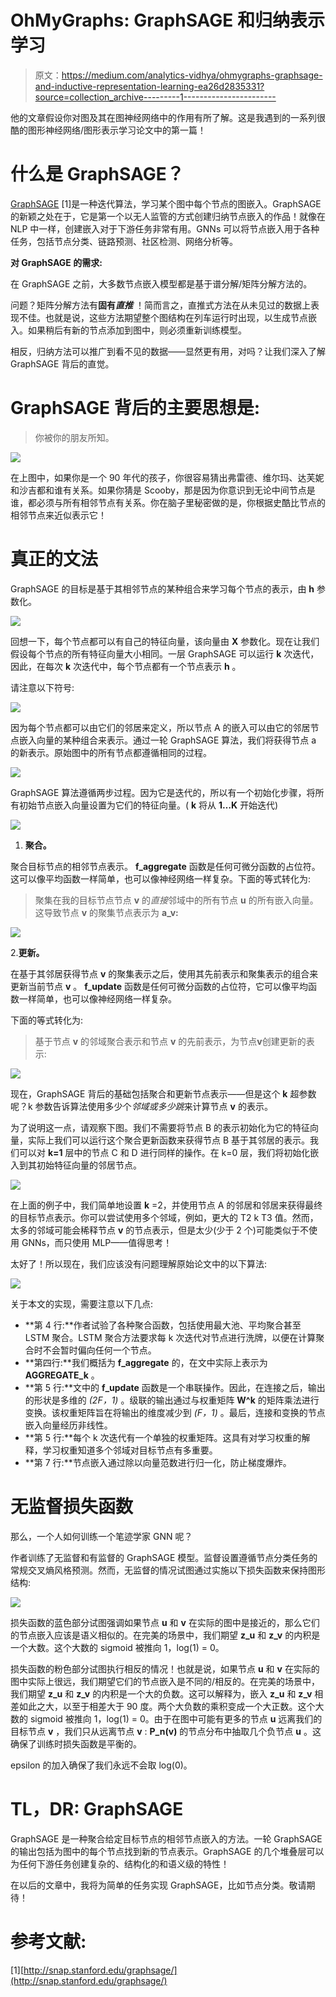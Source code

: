 # OhMyGraphs: GraphSAGE 和归纳表示学习

> 原文：<https://medium.com/analytics-vidhya/ohmygraphs-graphsage-and-inductive-representation-learning-ea26d2835331?source=collection_archive---------1----------------------->

他的文章假设你对图及其在图神经网络中的作用有所了解。这是我遇到的一系列很酷的图形神经网络/图形表示学习论文中的第一篇！

# 什么是 GraphSAGE？

[GraphSAGE](https://arxiv.org/abs/1706.02216) [1]是一种迭代算法，学习某个图中每个节点的图嵌入。GraphSAGE 的新颖之处在于，它是第一个以无人监管的方式创建归纳节点嵌入的作品！就像在 NLP 中一样，创建嵌入对于下游任务非常有用。GNNs 可以将节点嵌入用于各种任务，包括节点分类、链路预测、社区检测、网络分析等。

**对 GraphSAGE 的需求:**

在 GraphSAGE 之前，大多数节点嵌入模型都是基于谱分解/矩阵分解方法的。

问题？矩阵分解方法有**固有*直推*** ！简而言之，直推式方法在从未见过的数据上表现不佳。也就是说，这些方法期望整个图结构在列车运行时出现，以生成节点嵌入。如果稍后有新的节点添加到图中，则必须重新训练模型。

相反，归纳方法可以推广到看不见的数据——显然更有用，对吗？让我们深入了解 GraphSAGE 背后的直觉。

# GraphSAGE 背后的主要思想是:

> 你被你的朋友所知。

![](img/c0d5043a8d2e77bfafe31b1e9b5324e6.png)

在上图中，如果你是一个 90 年代的孩子，你很容易猜出弗雷德、维尔玛、达芙妮和沙吉都和谁有关系。如果你猜是 Scooby，那是因为你意识到无论中间节点是谁，都必须与所有相邻节点有关系。你在脑子里秘密做的是，你根据史酷比节点的相邻节点来近似表示它！

# 真正的文法

GraphSAGE 的目标是基于其相邻节点的某种组合来学习每个节点的表示，由 **h** 参数化。

![](img/2f6667717a40cf0443f685d185a616b7.png)

回想一下，每个节点都可以有自己的特征向量，该向量由 **X** 参数化。现在让我们假设每个节点的所有特征向量大小相同。一层 GraphSAGE 可以运行 **k** 次迭代，因此，在每次 **k** 次迭代中，每个节点都有一个节点表示 **h** 。

请注意以下符号:

![](img/a1f49393965ce61331dd6b8bab04971a.png)

因为每个节点都可以由它们的邻居来定义，所以节点 A 的嵌入可以由它的邻居节点嵌入向量的某种组合来表示。通过一轮 GraphSAGE 算法，我们将获得节点 a 的新表示。原始图中的所有节点都遵循相同的过程。

![](img/5eebe556993b82eda55e75329b149a6f.png)

GraphSAGE 算法遵循两步过程。因为它是迭代的，所以有一个初始化步骤，将所有初始节点嵌入向量设置为它们的特征向量。( **k** 将从 **1…K** 开始迭代)

![](img/eea1680d6dca742767e8efe7b50621b0.png)

1.  **聚合。**

聚合目标节点的相邻节点表示。 **f_aggregate** 函数是任何可微分函数的占位符。这可以像平均函数一样简单，也可以像神经网络一样复杂。下面的等式转化为:

> 聚集在我的目标节点节点 **v** 的*直接*邻域中的所有节点 **u** 的所有嵌入向量。这导致节点 **v** 的聚集节点表示为 **a_v:**

![](img/a523ec8b2b447e77f742214f0f4fc93e.png)

2.**更新。**

在基于其邻居获得节点 **v** 的聚集表示之后，使用其先前表示和聚集表示的组合来更新当前节点 **v** 。 **f_update** 函数是任何可微分函数的占位符，它可以像平均函数一样简单，也可以像神经网络一样复杂。

下面的等式转化为:

> 基于节点 **v** 的邻域聚合表示和节点 **v** 的先前表示，为节点**v**创建更新的表示:

![](img/c6b1b19bfa4740c9f6f8ccaf684adef5.png)

现在，GraphSAGE 背后的基础包括聚合和更新节点表示——但是这个 **k** 超参数呢？k 参数告诉算法使用多少个*邻域或多少跳*来计算节点 **v** 的表示。

为了说明这一点，请观察下图。我们不需要将节点 B 的表示初始化为它的特征向量，实际上我们可以运行这个聚合更新函数来获得节点 B 基于其邻居的表示。我们可以对 **k=1** 层中的节点 C 和 D 进行同样的操作。在 k=0 层，我们将初始化嵌入到其初始特征向量的邻居节点。

![](img/24750c9d6cccd61d7cc1354c5be82bd3.png)

在上面的例子中，我们简单地设置 **k** =2，并使用节点 A 的邻居和邻居来获得最终的目标节点表示。你可以尝试使用多个邻域，例如，更大的 T2 k T3 值。然而，太多的邻域可能会稀释节点 **v** 的节点表示，但是太少(少于 2 个)可能类似于不使用 GNNs，而只使用 MLP——值得思考！

太好了！所以现在，我们应该没有问题理解原始论文中的以下算法:

![](img/55d7bcc645012aa8f3d7923463ce82a4.png)

关于本文的实现，需要注意以下几点:

*   **第 4 行:**作者试验了各种聚合函数，包括使用最大池、平均聚合甚至 LSTM 聚合。LSTM 聚合方法要求每 k 次迭代对节点进行洗牌，以便在计算聚合时不会暂时偏向任何一个节点。
*   **第四行:**我们概括为 **f_aggregate** 的，在文中实际上表示为 **AGGREGATE_k** 。
*   **第 5 行:**文中的 **f_update** 函数是一个串联操作。因此，在连接之后，输出的形状是多维的 *(2F，1)* 。级联的输出通过与权重矩阵 **W^k** 的矩阵乘法进行变换。该权重矩阵旨在将输出的维度减少到 *(F，1)* 。最后，连接和变换的节点嵌入向量经历非线性。
*   **第 5 行:**每个 k 次迭代有一个单独的权重矩阵。这具有对学习权重的解释，学习权重知道多个邻域对目标节点有多重要。
*   **第 7 行:**节点嵌入通过除以向量范数进行归一化，防止梯度爆炸。

# 无监督损失函数

那么，一个人如何训练一个笔迹学家 GNN 呢？

作者训练了无监督和有监督的 GraphSAGE 模型。监督设置遵循节点分类任务的常规交叉熵风格预测。然而，无监督的情况试图通过实施以下损失函数来保持图形结构:

![](img/a677a0780f7f7f5903b7938a1172e7e7.png)

损失函数的蓝色部分试图强调如果节点 **u** 和 **v** 在实际的图中是接近的，那么它们的节点嵌入应该是语义相似的。在完美的场景中，我们期望 **z_u** 和 **z_v** 的内积是一个大数。这个大数的 sigmoid 被推向 1，log(1) = 0。

损失函数的粉色部分试图执行相反的情况！也就是说，如果节点 **u** 和 **v** 在实际的图中实际上很远，我们期望它们的节点嵌入是不同的/相反的。在完美的场景中，我们期望 **z_u** 和 **z_v** 的内积是一个大的负数。这可以解释为，嵌入 **z_u** 和 **z_v** 相差如此之大，以至于相差大于 90 度。两个大负数的乘积变成一个大正数。这个大数的 sigmoid 被推向 1，log(1) = 0。由于在图中可能有更多的节点 **u** 远离我们的目标节点 **v** ，我们只从远离节点 **v** : **P_n(v)** 的节点分布中抽取几个负节点 **u** 。这确保了训练时损失函数是平衡的。

epsilon 的加入确保了我们永远不会取 log(0)。

# TL，DR: GraphSAGE

GraphSAGE 是一种聚合给定目标节点的相邻节点嵌入的方法。一轮 GraphSAGE 的输出包括为图中的每个节点找到新的节点表示。GraphSAGE 的几个堆叠层可以为任何下游任务创建复杂的、结构化的和语义级的特性！

在以后的文章中，我将为简单的任务实现 GraphSAGE，比如节点分类。敬请期待！

# **参考文献**:

[1][http://snap.stanford.edu/graphsage/](http://snap.stanford.edu/graphsage/)